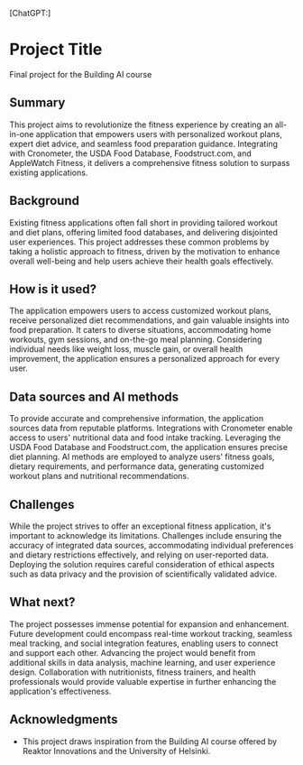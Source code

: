 [ChatGPT:]

# Project Title

Final project for the Building AI course

## Summary

This project aims to revolutionize the fitness experience by creating an all-in-one application that empowers users with personalized workout plans, expert diet advice, and seamless food preparation guidance. Integrating with Cronometer, the USDA Food Database, Foodstruct.com, and AppleWatch Fitness, it delivers a comprehensive fitness solution to surpass existing applications.

## Background

Existing fitness applications often fall short in providing tailored workout and diet plans, offering limited food databases, and delivering disjointed user experiences. This project addresses these common problems by taking a holistic approach to fitness, driven by the motivation to enhance overall well-being and help users achieve their health goals effectively.

## How is it used?

The application empowers users to access customized workout plans, receive personalized diet recommendations, and gain valuable insights into food preparation. It caters to diverse situations, accommodating home workouts, gym sessions, and on-the-go meal planning. Considering individual needs like weight loss, muscle gain, or overall health improvement, the application ensures a personalized approach for every user.

## Data sources and AI methods

To provide accurate and comprehensive information, the application sources data from reputable platforms. Integrations with Cronometer enable access to users' nutritional data and food intake tracking. Leveraging the USDA Food Database and Foodstruct.com, the application ensures precise diet planning. AI methods are employed to analyze users' fitness goals, dietary requirements, and performance data, generating customized workout plans and nutritional recommendations.

## Challenges

While the project strives to offer an exceptional fitness application, it's important to acknowledge its limitations. Challenges include ensuring the accuracy of integrated data sources, accommodating individual preferences and dietary restrictions effectively, and relying on user-reported data. Deploying the solution requires careful consideration of ethical aspects such as data privacy and the provision of scientifically validated advice.

## What next?

The project possesses immense potential for expansion and enhancement. Future development could encompass real-time workout tracking, seamless meal tracking, and social integration features, enabling users to connect and support each other. Advancing the project would benefit from additional skills in data analysis, machine learning, and user experience design. Collaboration with nutritionists, fitness trainers, and health professionals would provide valuable expertise in further enhancing the application's effectiveness.

## Acknowledgments

* This project draws inspiration from the Building AI course offered by Reaktor Innovations and the University of Helsinki.
